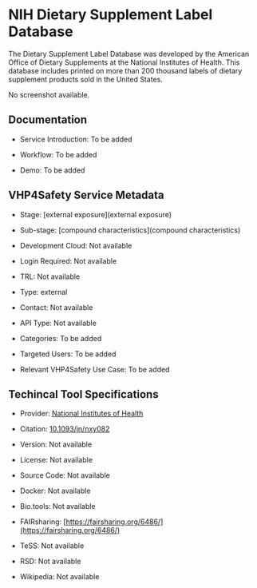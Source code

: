 # NIH Dietary Supplement Label Database

<!--- This file is autogenerated. Edit dsld.json to make changes in this page. --->

The Dietary Supplement Label Database was developed by the American Office of Dietary Supplements at the National Institutes of Health. This database includes printed on more than 200 thousand labels of dietary supplement products sold in the United States.

No screenshot available.

## Documentation

* Service Introduction: To be added

* Workflow: To be added

* Demo: To be added

<h4 id='tess-widget-materials-header'></h4>

<div id='tess-widget-materials-list' class='tess-widget tess-widget-list'></div>
<script>
  function initTeSSWidgets() {
    var query = 'dsld';
    if (query.trim() != '') {
      TessWidget.Materials(document.getElementById('tess-widget-materials-list'),
                           'SimpleList',
                           {
                             opts: {
                               enableSearch: false
                             },
                             params: {
                               pageSize: 5,
                               q: query
                             }
                           });
      document.getElementById('tess-widget-materials-header').innerHTML = 'Documentation from ELIXIR TeSS'
    }
}
</script>
<script async='' defer='' src='https://elixirtess.github.io/TeSS_widgets/components/js/tess-widget-standalone.js' onload='initTeSSWidgets()'></script>


## VHP4Safety Service Metadata

* Stage: <span class="glossary_term">[external exposure](external exposure)</span>

* Sub-stage: <span class="glossary_term">[compound characteristics](compound characteristics)</span>

* Development Cloud: Not available

* Login Required: Not available

* TRL: Not available

* Type: external

* Contact: Not available

* API Type: Not available

* Categories: To be added

* Targeted Users: To be added

* Relevant VHP4Safety Use Case: To be added

## Techincal Tool Specifications

* Provider: [National Institutes of Health](https://www.nih.gov/)

* Citation: [10.1093/jn/nxy082](https://doi.org/10.1093/jn/nxy082)

* Version: Not available

* License: Not available

* Source Code: Not available

* Docker: Not available

* Bio.tools: Not available

* FAIRsharing: [https://fairsharing.org/6486/](https://fairsharing.org/6486/)

* TeSS: Not available

* RSD: Not available

* Wikipedia: Not available

<script type="application/ld+json">
  {
    "@context": "https://schema.org/",
    "@type": "SoftwareApplication",
    "http://purl.org/dc/terms/conformsTo": {
      "@type": "CreativeWork", "@id": "https://bioschemas.org/profiles/ComputationalTool/1.0-RELEASE"
    },
    "@id" : "https://vhp4safety.github.io/cloud/service/dsld",
    "name": "NIH Dietary Supplement Label Database",
    "description": "The Dietary Supplement Label Database was developed by the American Office of Dietary Supplements at the National Institutes of Health. This database includes printed on more than 200 thousand labels of dietary supplement products sold in the United States.",
    "url": "https://dsld.od.nih.gov/"
  }
</script>
